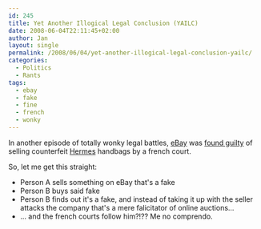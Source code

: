 ```yaml
---
id: 245
title: Yet Another Illogical Legal Conclusion (YAILC)
date: 2008-06-04T22:11:45+02:00
author: Jan
layout: single
permalink: /2008/06/04/yet-another-illogical-legal-conclusion-yailc/
categories:
  - Politics
  - Rants
tags:
  - ebay
  - fake
  - fine
  - french
  - wonky
---
```

In another episode of totally wonky legal battles, [eBay](http://www.ebay.com) was [found guilty](http://afp.google.com/article/ALeqM5ieVhlM9xNEzcmDtrdw6ToFLtkRAg) of selling counterfeit [Hermes](http://www.hermes.com/) handbags by a french court.

So, let me get this straight:

  * Person A sells something on eBay that's a fake
  * Person B buys said fake
  * Person B finds out it's a fake, and instead of taking it up with the seller attacks the company that's a mere falicitator of online auctions...
  * ... and the french courts follow him?!??
Me no comprendo.